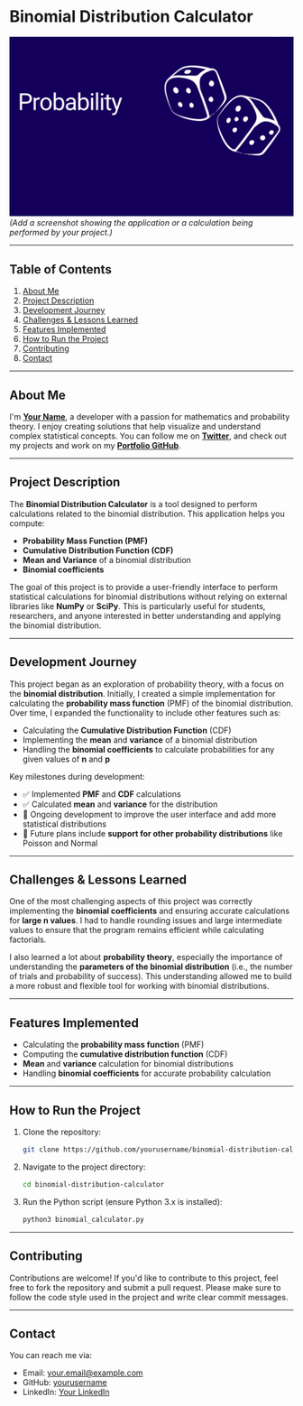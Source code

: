 # **Binomial Distribution Calculator**

![Screenshot](proba.png)  
*(Add a screenshot showing the application or a calculation being performed by your project.)*

---

## **Table of Contents**
1. [About Me](#about-me)
2. [Project Description](#project-description)
3. [Development Journey](#development-journey)
4. [Challenges & Lessons Learned](#challenges--lessons-learned)
5. [Features Implemented](#features-implemented)
6. [How to Run the Project](#how-to-run-the-project)
7. [Contributing](#contributing)
8. [Contact](#contact)

---

## **About Me**  
I'm **[Your Name](https://www.linkedin.com/in/yourprofile)**, a developer with a passion for mathematics and probability theory. I enjoy creating solutions that help visualize and understand complex statistical concepts. You can follow me on **[Twitter](https://twitter.com/youralias)**, and check out my projects and work on my **[Portfolio GitHub](https://github.com/yourportfolio)**.

---

## **Project Description**  
The **Binomial Distribution Calculator** is a tool designed to perform calculations related to the binomial distribution. This application helps you compute:

- **Probability Mass Function (PMF)**
- **Cumulative Distribution Function (CDF)**
- **Mean and Variance** of a binomial distribution
- **Binomial coefficients**

The goal of this project is to provide a user-friendly interface to perform statistical calculations for binomial distributions without relying on external libraries like **NumPy** or **SciPy**. This is particularly useful for students, researchers, and anyone interested in better understanding and applying the binomial distribution.

---

## **Development Journey**  
This project began as an exploration of probability theory, with a focus on the **binomial distribution**. Initially, I created a simple implementation for calculating the **probability mass function** (PMF) of the binomial distribution. Over time, I expanded the functionality to include other features such as:

- Calculating the **Cumulative Distribution Function** (CDF)
- Implementing the **mean** and **variance** of a binomial distribution
- Handling the **binomial coefficients** to calculate probabilities for any given values of **n** and **p**

Key milestones during development:
- ✅ Implemented **PMF** and **CDF** calculations
- ✅ Calculated **mean** and **variance** for the distribution
- 🔄 Ongoing development to improve the user interface and add more statistical distributions
- 🚀 Future plans include **support for other probability distributions** like Poisson and Normal

---

## **Challenges & Lessons Learned**  
One of the most challenging aspects of this project was correctly implementing the **binomial coefficients** and ensuring accurate calculations for **large n values**. I had to handle rounding issues and large intermediate values to ensure that the program remains efficient while calculating factorials.

I also learned a lot about **probability theory**, especially the importance of understanding the **parameters of the binomial distribution** (i.e., the number of trials and probability of success). This understanding allowed me to build a more robust and flexible tool for working with binomial distributions.

---

## **Features Implemented**
- Calculating the **probability mass function** (PMF)
- Computing the **cumulative distribution function** (CDF)
- **Mean** and **variance** calculation for binomial distributions
- Handling **binomial coefficients** for accurate probability calculation

---

## **How to Run the Project**
1. Clone the repository:
    ```bash
    git clone https://github.com/yourusername/binomial-distribution-calculator.git
    ```
2. Navigate to the project directory:
    ```bash
    cd binomial-distribution-calculator
    ```
3. Run the Python script (ensure Python 3.x is installed):
    ```bash
    python3 binomial_calculator.py
    ```

---

## **Contributing**
Contributions are welcome! If you'd like to contribute to this project, feel free to fork the repository and submit a pull request. Please make sure to follow the code style used in the project and write clear commit messages.

---

## **Contact**
You can reach me via:
- Email: your.email@example.com
- GitHub: [yourusername](https://github.com/yourusername)
- LinkedIn: [Your LinkedIn](https://www.linkedin.com/in/yourprofile)
